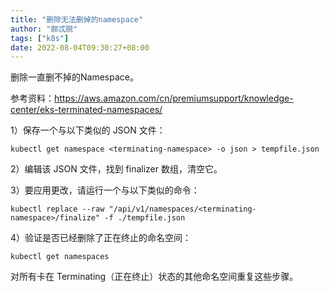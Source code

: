 ```yaml
---
title: "删除无法删掉的namespace"
author: "颇忒脱"
tags: ["k8s"]
date: 2022-08-04T09:30:27+08:00
---
```


<!--more-->

删除一直删不掉的Namespace。

参考资料：https://aws.amazon.com/cn/premiumsupport/knowledge-center/eks-terminated-namespaces/


1）保存一个与以下类似的 JSON 文件：

```
kubectl get namespace <terminating-namespace> -o json > tempfile.json
```

2）编辑该 JSON 文件，找到 finalizer 数组，清空它。


3）要应用更改，请运行一个与以下类似的命令：

```
kubectl replace --raw "/api/v1/namespaces/<terminating-namespace>/finalize" -f ./tempfile.json
```

4）验证是否已经删除了正在终止的命名空间：

```
kubectl get namespaces
```

对所有卡在 Terminating（正在终止）状态的其他命名空间重复这些步骤。


